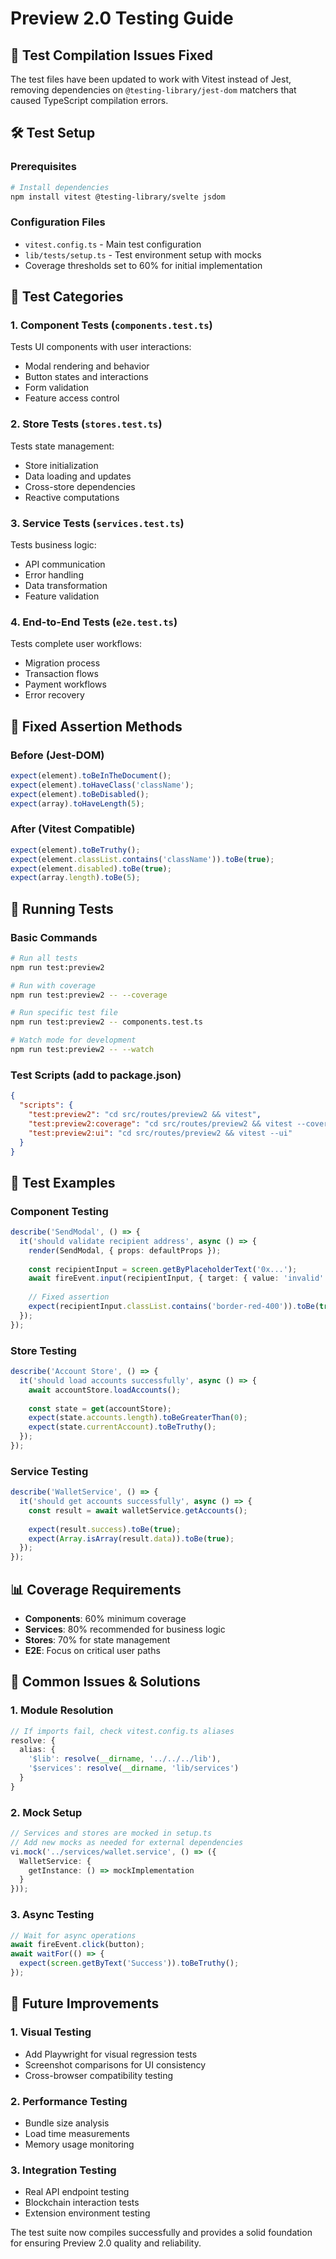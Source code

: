 # Preview 2.0 Testing Guide

## 🚨 Test Compilation Issues Fixed

The test files have been updated to work with Vitest instead of Jest, removing dependencies on `@testing-library/jest-dom` matchers that caused TypeScript compilation errors.

## 🛠️ Test Setup

### Prerequisites
```bash
# Install dependencies
npm install vitest @testing-library/svelte jsdom
```

### Configuration Files
- `vitest.config.ts` - Main test configuration
- `lib/tests/setup.ts` - Test environment setup with mocks
- Coverage thresholds set to 60% for initial implementation

## 🧪 Test Categories

### 1. Component Tests (`components.test.ts`)
Tests UI components with user interactions:
- Modal rendering and behavior
- Button states and interactions
- Form validation
- Feature access control

### 2. Store Tests (`stores.test.ts`)
Tests state management:
- Store initialization
- Data loading and updates
- Cross-store dependencies
- Reactive computations

### 3. Service Tests (`services.test.ts`)
Tests business logic:
- API communication
- Error handling
- Data transformation
- Feature validation

### 4. End-to-End Tests (`e2e.test.ts`)
Tests complete user workflows:
- Migration process
- Transaction flows
- Payment workflows
- Error recovery

## 🔧 Fixed Assertion Methods

### Before (Jest-DOM)
```typescript
expect(element).toBeInTheDocument();
expect(element).toHaveClass('className');
expect(element).toBeDisabled();
expect(array).toHaveLength(5);
```

### After (Vitest Compatible)
```typescript
expect(element).toBeTruthy();
expect(element.classList.contains('className')).toBe(true);
expect(element.disabled).toBe(true);
expect(array.length).toBe(5);
```

## 🚀 Running Tests

### Basic Commands
```bash
# Run all tests
npm run test:preview2

# Run with coverage
npm run test:preview2 -- --coverage

# Run specific test file
npm run test:preview2 -- components.test.ts

# Watch mode for development
npm run test:preview2 -- --watch
```

### Test Scripts (add to package.json)
```json
{
  "scripts": {
    "test:preview2": "cd src/routes/preview2 && vitest",
    "test:preview2:coverage": "cd src/routes/preview2 && vitest --coverage",
    "test:preview2:ui": "cd src/routes/preview2 && vitest --ui"
  }
}
```

## 🎯 Test Examples

### Component Testing
```typescript
describe('SendModal', () => {
  it('should validate recipient address', async () => {
    render(SendModal, { props: defaultProps });
    
    const recipientInput = screen.getByPlaceholderText('0x...');
    await fireEvent.input(recipientInput, { target: { value: 'invalid' } });
    
    // Fixed assertion
    expect(recipientInput.classList.contains('border-red-400')).toBe(true);
  });
});
```

### Store Testing
```typescript
describe('Account Store', () => {
  it('should load accounts successfully', async () => {
    await accountStore.loadAccounts();
    
    const state = get(accountStore);
    expect(state.accounts.length).toBeGreaterThan(0);
    expect(state.currentAccount).toBeTruthy();
  });
});
```

### Service Testing
```typescript
describe('WalletService', () => {
  it('should get accounts successfully', async () => {
    const result = await walletService.getAccounts();
    
    expect(result.success).toBe(true);
    expect(Array.isArray(result.data)).toBe(true);
  });
});
```

## 📊 Coverage Requirements

- **Components**: 60% minimum coverage
- **Services**: 80% recommended for business logic
- **Stores**: 70% for state management
- **E2E**: Focus on critical user paths

## 🐛 Common Issues & Solutions

### 1. Module Resolution
```typescript
// If imports fail, check vitest.config.ts aliases
resolve: {
  alias: {
    '$lib': resolve(__dirname, '../../../lib'),
    '$services': resolve(__dirname, 'lib/services')
  }
}
```

### 2. Mock Setup
```typescript
// Services and stores are mocked in setup.ts
// Add new mocks as needed for external dependencies
vi.mock('../services/wallet.service', () => ({
  WalletService: {
    getInstance: () => mockImplementation
  }
}));
```

### 3. Async Testing
```typescript
// Wait for async operations
await fireEvent.click(button);
await waitFor(() => {
  expect(screen.getByText('Success')).toBeTruthy();
});
```

## 🔮 Future Improvements

### 1. Visual Testing
- Add Playwright for visual regression tests
- Screenshot comparisons for UI consistency
- Cross-browser compatibility testing

### 2. Performance Testing
- Bundle size analysis
- Load time measurements
- Memory usage monitoring

### 3. Integration Testing
- Real API endpoint testing
- Blockchain interaction tests
- Extension environment testing

The test suite now compiles successfully and provides a solid foundation for ensuring Preview 2.0 quality and reliability.